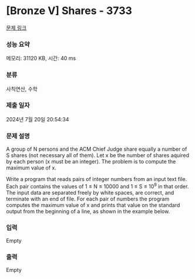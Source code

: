 # [Bronze V] Shares - 3733 

[문제 링크](https://www.acmicpc.net/problem/3733) 

### 성능 요약

메모리: 31120 KB, 시간: 40 ms

### 분류

사칙연산, 수학

### 제출 일자

2024년 7월 20일 20:54:34

### 문제 설명

<p>A group of N persons and the ACM Chief Judge share equally a number of S shares (not necessary all of them). Let x be the number of shares aquired by each person (x must be an integer). The problem is to compute the maximum value of x.</p>

<p>Write a program that reads pairs of integer numbers from an input text file. Each pair contains the values of 1 ≤ N ≤ 10000 and 1 ≤ S ≤ 10<sup>9</sup> in that order. The input data are separated freely by white spaces, are correct, and terminate with an end of file. For each pair of numbers the program computes the maximum value of x and prints that value on the standard output from the beginning of a line, as shown in the example below.</p>

### 입력 

 Empty

### 출력 

 Empty

